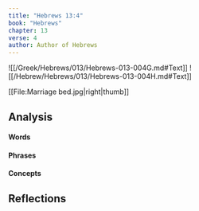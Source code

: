 ```yaml
---
title: "Hebrews 13:4"
book: "Hebrews"
chapter: 13
verse: 4
author: Author of Hebrews
---
```

![[/Greek/Hebrews/013/Hebrews-013-004G.md#Text]]
![[/Hebrew/Hebrews/013/Hebrews-013-004H.md#Text]]

[[File:Marriage bed.jpg|right|thumb]]

## Analysis

#### Words

#### Phrases

#### Concepts

## Reflections
